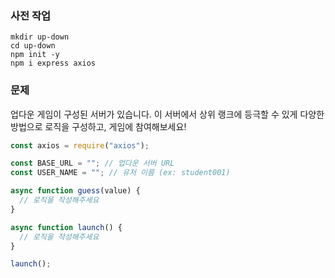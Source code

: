 ### 사전 작업

```shell
mkdir up-down
cd up-down
npm init -y
npm i express axios
```

### 문제

업다운 게임이 구성된 서버가 있습니다.
이 서버에서 상위 랭크에 등극할 수 있게 다양한 방법으로 로직을 구성하고, 게임에 참여해보세요!

```js
const axios = require("axios");

const BASE_URL = ""; // 업다운 서버 URL
const USER_NAME = ""; // 유저 이름 (ex: student001)

async function guess(value) {
  // 로직을 작성해주세요
}

async function launch() {
  // 로직을 작성해주세요
}

launch();
```
